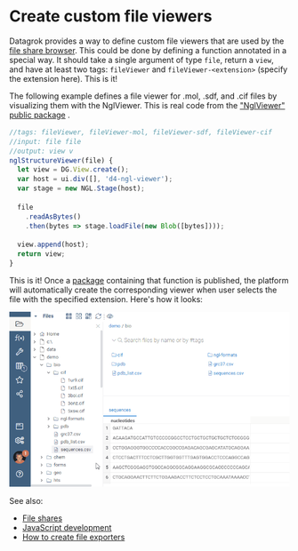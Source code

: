 <!-- TITLE: Create custom file viewers -->

# Create custom file viewers

Datagrok provides a way to define custom file viewers that are used by the
[file share browser](../../access/connect-a-file-share.md). This could be done by defining a function annotated in a special way.
It should take a single argument of type `file`, return a `view`, and have at least two tags: `fileViewer`
and `fileViewer-<extension>` (specify the extension here). This is it!

The following example defines a file viewer for .mol, .sdf, and .cif files by visualizing them with the NglViewer. This
is real code from
the ["NglViewer" public package](https://github.com/datagrok-ai/public/blob/master/packages/NglViewer/package.js)
.

```js
//tags: fileViewer, fileViewer-mol, fileViewer-sdf, fileViewer-cif
//input: file file
//output: view v
nglStructureViewer(file) {
  let view = DG.View.create();
  var host = ui.div([], 'd4-ngl-viewer');
  var stage = new NGL.Stage(host);

  file
    .readAsBytes()
    .then(bytes => stage.loadFile(new Blob([bytes])));

  view.append(host);
  return view;
}

```

This is it! Once a [package](../develop.md#packages) containing that function is published, the platform will
automatically create the corresponding viewer when user selects the file with the specified extension. Here's how it
looks:

![file-shares-file-viewers](../../access/file-shares-file-viewers.gif)

See also:

* [File shares](../../access/connect-a-file-share.md)
* [JavaScript development](../develop.md)
* [How to create file exporters](file-exporters.md)
